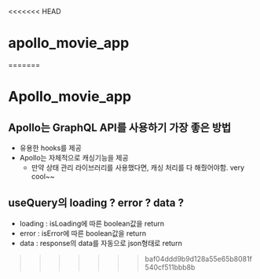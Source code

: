 <<<<<<< HEAD
# apollo_movie_app
=======
# Apollo_movie_app

## Apollo는 GraphQL API를 사용하기 가장 좋은 방법

- 유용한 hooks를 제공
- Apollo는 자체적으로 캐싱기능을 제공
  - 만약 상태 관리 라이브러리를 사용했다면, 캐싱 처리를 다 해줬어야함. very cool~~

## useQuery의 loading ? error ? data ?

- loading : isLoading에 따른 boolean값을 return
- error : isError에 따른 boolean값을 return
- data : response의 data를 자동으로 json형태로 return
>>>>>>> baf04ddd9b9d128a55e65b8081f540cf511bbb8b
